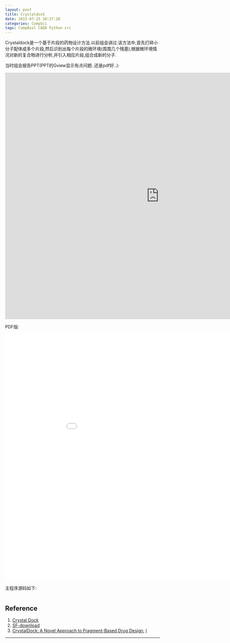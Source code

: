 ```yaml
---
layout: post
title: Crystaldock
date: 2015-07-25 20:27:28
categories: CompSci
tags: CompBiol CADD Python src
---
```


Crystaldock是一个基于片段的药物设计方法.以前组会讲过.该方法中,首先打碎小分子配体成多个片段,然后识别出每个片段的微环境(周围几个残基),根据微环境情况对新的复合物进行分析,并引入相应片段,组合成新的分子.

当时组会报告PPT(PPT的Gview显示有点问题..还是pdf好..):

<iframe src="http://docs.google.com/gview?url=http://platinhom.github.io/HomPDF/Report/CrystalDock.pptx&embedded=true" style="width:1000px; height:800px;" frameborder="0"></iframe>

PDF版:

<iframe src="/HomPDF/Report/CrystalDock.pdf" style="width:1000px; height:800px;" frameborder="0"></iframe>


主程序源码如下:

<script src="https://ajax.googleapis.com/ajax/libs/jquery/1.11.3/jquery.min.js"></script>

<pre><code class="language-python" id="src"></code></pre>

<script>
$.get("http://platinhom.github.io/other/scripts/crystal_dock.py",function(data,status){
	//alert("Data: " + data + "\nStatus: " + status);
	$("#src").html(data);
	Prism.highlightAll();
	//Prism.highlightElement($('#src')[0]);
});
</script>


## Reference
1. [Crystal Dock](http://nbcr.ucsd.edu/data/sw/hosted/crystaldock/)
2. [SF-download](http://sourceforge.net/projects/crystaldock/files/)
3. [CrystalDock: A Novel Approach to Fragment-Based Drug Design](http://pubs.acs.org/doi/abs/10.1021/ci200357y), [l](http://pubs.acs.org.sci-hub.org/doi/abs/10.1021/ci200357y)

------
